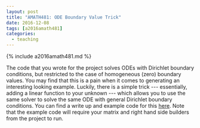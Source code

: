 ```yaml
---
layout: post
title: "AMATH481: ODE Boundary Value Trick"
date: 2016-12-08
tags: [a2016amath481]
categories:
  - teaching
---
```


{% include a2016amath481.md %}

The code that you wrote for the project solves
ODEs with Dirichlet boundary conditions, but restricted
to the case of homogeneous (zero) boundary values.
You may find that this is a pain when it comes to
generating an interesting looking example. Luckily,
there is a simple trick --- essentially, adding a linear
function to your unknown --- which allows you to use
the same solver to solve the same ODE with general Dirichlet
boundary conditions. You can find a write up and example
code for this [here](/assets/courses/uw-amath-481-a-2016/odetrick.zip). Note that the example code will require your
matrix and right hand side builders from the
project to run.
